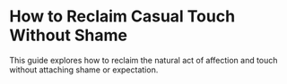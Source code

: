 # How to Reclaim Casual Touch Without Shame

This guide explores how to reclaim the natural act of affection and touch without attaching shame or expectation.